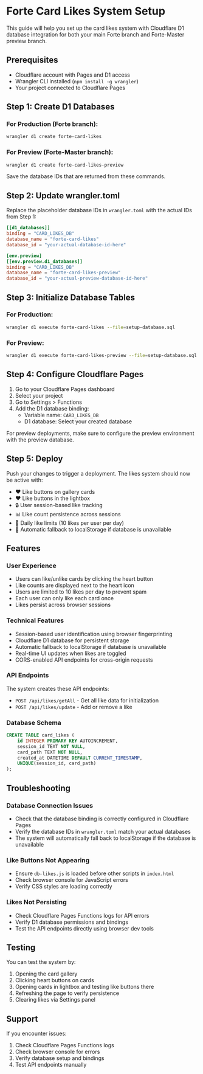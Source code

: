 # Forte Card Likes System Setup

This guide will help you set up the card likes system with Cloudflare D1 database integration for both your main Forte branch and Forte-Master preview branch.

## Prerequisites

- Cloudflare account with Pages and D1 access
- Wrangler CLI installed (`npm install -g wrangler`)
- Your project connected to Cloudflare Pages

## Step 1: Create D1 Databases

### For Production (Forte branch):
```bash
wrangler d1 create forte-card-likes
```

### For Preview (Forte-Master branch):
```bash
wrangler d1 create forte-card-likes-preview
```

Save the database IDs that are returned from these commands.

## Step 2: Update wrangler.toml

Replace the placeholder database IDs in `wrangler.toml` with the actual IDs from Step 1:

```toml
[[d1_databases]]
binding = "CARD_LIKES_DB"
database_name = "forte-card-likes"
database_id = "your-actual-database-id-here"

[env.preview]
[[env.preview.d1_databases]]
binding = "CARD_LIKES_DB"
database_name = "forte-card-likes-preview"
database_id = "your-actual-preview-database-id-here"
```

## Step 3: Initialize Database Tables

### For Production:
```bash
wrangler d1 execute forte-card-likes --file=setup-database.sql
```

### For Preview:
```bash
wrangler d1 execute forte-card-likes-preview --file=setup-database.sql
```

## Step 4: Configure Cloudflare Pages

1. Go to your Cloudflare Pages dashboard
2. Select your project
3. Go to Settings > Functions
4. Add the D1 database binding:
   - Variable name: `CARD_LIKES_DB`
   - D1 database: Select your created database

For preview deployments, make sure to configure the preview environment with the preview database.

## Step 5: Deploy

Push your changes to trigger a deployment. The likes system should now be active with:

- ❤️ Like buttons on gallery cards
- ❤️ Like buttons in the lightbox
- 🔒 User session-based like tracking
- 📊 Like count persistence across sessions
- 🚫 Daily like limits (10 likes per user per day)
- 🔄 Automatic fallback to localStorage if database is unavailable

## Features

### User Experience
- Users can like/unlike cards by clicking the heart button
- Like counts are displayed next to the heart icon
- Users are limited to 10 likes per day to prevent spam
- Each user can only like each card once
- Likes persist across browser sessions

### Technical Features
- Session-based user identification using browser fingerprinting
- Cloudflare D1 database for persistent storage
- Automatic fallback to localStorage if database is unavailable
- Real-time UI updates when likes are toggled
- CORS-enabled API endpoints for cross-origin requests

### API Endpoints

The system creates these API endpoints:
- `POST /api/likes/getAll` - Get all like data for initialization
- `POST /api/likes/update` - Add or remove a like

### Database Schema

```sql
CREATE TABLE card_likes (
    id INTEGER PRIMARY KEY AUTOINCREMENT,
    session_id TEXT NOT NULL,
    card_path TEXT NOT NULL,
    created_at DATETIME DEFAULT CURRENT_TIMESTAMP,
    UNIQUE(session_id, card_path)
);
```

## Troubleshooting

### Database Connection Issues
- Check that the database binding is correctly configured in Cloudflare Pages
- Verify the database IDs in `wrangler.toml` match your actual databases
- The system will automatically fall back to localStorage if the database is unavailable

### Like Buttons Not Appearing
- Ensure `db-likes.js` is loaded before other scripts in `index.html`
- Check browser console for JavaScript errors
- Verify CSS styles are loading correctly

### Likes Not Persisting
- Check Cloudflare Pages Functions logs for API errors
- Verify D1 database permissions and bindings
- Test the API endpoints directly using browser dev tools

## Testing

You can test the system by:
1. Opening the card gallery
2. Clicking heart buttons on cards
3. Opening cards in lightbox and testing like buttons there
4. Refreshing the page to verify persistence
5. Clearing likes via Settings panel

## Support

If you encounter issues:
1. Check Cloudflare Pages Functions logs
2. Check browser console for errors
3. Verify database setup and bindings
4. Test API endpoints manually 